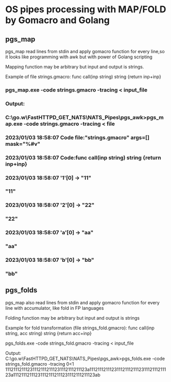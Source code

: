 # OS pipes processing with MAP/FOLD by Gomacro and Golang

## pgs_map 

pgs_map read lines from stdin and apply gomacro function for every line,so it looks like programming with awk but with power of Golang scripting

Mapping function may be arbitrary but input and output is strings.  

Example of file strings.gmacro: 
 func call(inp string) string {return inp+inp}

### pgs_map.exe -code strings.gmacro -tracing  < input_file
###
### Output:
###  C:\go.w\FastHTTPD_GET_NATS\NATS_Pipes\pgs_awk>pgs_map.exe -code strings.gmacro -tracing < file
### 2023/01/03 18:58:07 Code file:"strings.gmacro" args=[] mask="%#v" 
### 2023/01/03 18:58:07 Code:func call(inp string) string {return inp+inp}
### 2023/01/03 18:58:07 '1'[0] -> "11"
### "11"
### 2023/01/03 18:58:07 '2'[0] -> "22"
### "22"
### 2023/01/03 18:58:07 'a'[0] -> "aa"
### "aa"
### 2023/01/03 18:58:07 'b'[0] -> "bb"
### "bb" 

## pgs_folds

pgs_map also read lines from stdin and apply gomacro function for every line with accumulator, like fold in FP languages

Folding function may be arbitrary but input and output is strings

Example for fold transformation (file strings_fold.gmacro):
 func call(inp string, acc string) string {return acc+inp}

pgs_folds.exe -code strings_fold.gmacro -tracing < input_file

Output:
 C:\go.w\FastHTTPD_GET_NATS\NATS_Pipes\pgs_awk>pgs_folds.exe -code strings_fold.gmacro -tracing  0<1 
 111211121112311121112111231112111211123a111211121112311121112111231112111211123a111211121112311121112111231112111211123ab

